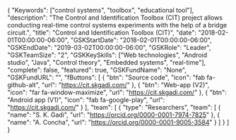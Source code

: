 {
    "Keywords": ["control systems", "toolbox", "educational tool"],
    "description": "The Control and Identification Toolbox (CIT) project allows conducting real-time control systems experiments with the help of a bridge circuit.",
    "title": "Control and Identification Toolbox (CIT)",
    "date": "2018-02-01T00:00:00-06:00",
    "GSKStartDate": "2018-02-01T00:00:00-06:00",
    "GSKEndDate": "2019-03-02T00:00:00-06:00",
    "GSKRole": "Leader",
    "GSKTeamSize": "2",
    "GSKKeySkills": ["Web technologies", "Android studio", "Java", "Control theory", "Embedded systems", "real-time"],
    "complete": false,
    "featured": true,
    "GSKFundName": "None",
    "GSKFundURL": "",
    "fButtons": [
        {
            "btn": "Source code",
            "icon": "fab fa-github-alt",
            "url": "https://cit.skgadi.com/"
        },
        {
            "btn": "Web-app (V2)",
            "icon": "far fa-window-maximize",
            "url": "https://cit.skgadi.com/"
        },
        {
            "btn": "Android app (V1)",
            "icon": "fab fa-google-play",
            "url": "https://cit.skgadi.com/"
        }
    ],
    "team": [
        {
            "type": "Researchers",
            "team": [
                {
                    "name": "S. K. Gadi",
                    "url": "https://orcid.org/0000-0001-7974-7825"
                },
                {
                    "name": "A. Concha",
                    "url": "https://orcid.org/0000-0001-9005-3584"
                }
            ]
        }
    ]
}

